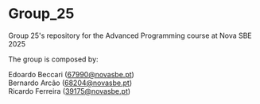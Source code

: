 # Group_25
Group 25's repository for the Advanced Programming course at Nova SBE 2025

The group is composed by: 

Edoardo Beccari (67990@novasbe.pt) \
Bernardo Arcão (68204@novasbe.pt) \
Ricardo Ferreira (39175@novasbe.pt)
